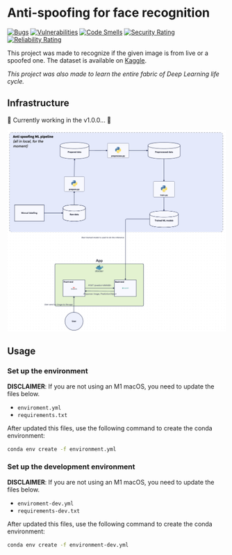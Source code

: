 # Anti-spoofing for face recognition

[![Bugs](https://sonarcloud.io/api/project_badges/measure?project=reda-maizate_anti_spoofing&metric=bugs)](https://sonarcloud.io/summary/new_code?id=reda-maizate_anti_spoofing) [![Vulnerabilities](https://sonarcloud.io/api/project_badges/measure?project=reda-maizate_anti_spoofing&metric=vulnerabilities)](https://sonarcloud.io/summary/new_code?id=reda-maizate_anti_spoofing) [![Code Smells](https://sonarcloud.io/api/project_badges/measure?project=reda-maizate_anti_spoofing&metric=code_smells)](https://sonarcloud.io/summary/new_code?id=reda-maizate_anti_spoofing) [![Security Rating](https://sonarcloud.io/api/project_badges/measure?project=reda-maizate_anti_spoofing&metric=security_rating)](https://sonarcloud.io/summary/new_code?id=reda-maizate_anti_spoofing) [![Reliability Rating](https://sonarcloud.io/api/project_badges/measure?project=reda-maizate_anti_spoofing&metric=reliability_rating)](https://sonarcloud.io/summary/new_code?id=reda-maizate_anti_spoofing)

This project was made to recognize if the given image is from live or a spoofed one.
The dataset is available on [Kaggle](https://www.kaggle.com/datasets/tapakah68/anti-spoofing).

*This project was also made to learn the entire fabric of Deep Learning life cycle.*

## Infrastructure

🚧 Currently working in the v1.0.0... 🚧

![anti_spoofing_pipeline_v1](./images/anti-spoofing_v1.png)

## Usage

### Set up the environment

**DISCLAIMER**: If you are not using an M1 macOS, you need to update the files below.
- `enviroment.yml`
- `requirements.txt`

After updated this files, use the following command to create the conda environment:

```bash
conda env create -f environment.yml
```

### Set up the development environment

**DISCLAIMER**: If you are not using an M1 macOS, you need to update the files below.
- `enviroment-dev.yml`
- `requirements-dev.txt`

After updated this files, use the following command to create the conda environment:

```bash
conda env create -f environment-dev.yml
```